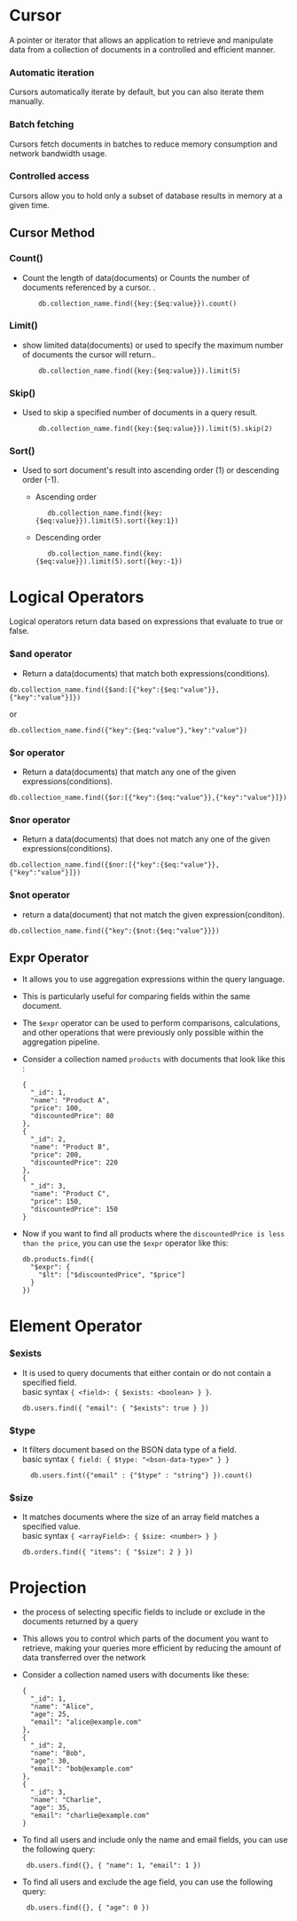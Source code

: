 # Cursor

A pointer or iterator that allows an application to retrieve and manipulate data from a collection of documents in a controlled and efficient manner.

### Automatic iteration

Cursors automatically iterate by default, but you can also iterate them manually.

### Batch fetching

Cursors fetch documents in batches to reduce memory consumption and network bandwidth usage.

### Controlled access

Cursors allow you to hold only a subset of database results in memory at a given time.

## Cursor Method

### Count()

- Count the length of data(documents) or Counts the number of documents referenced by a cursor. .

  ```
      db.collection_name.find({key:{$eq:value}}).count()
  ```

### Limit()

- show limited data(documents) or used to specify the maximum number of documents the cursor will return..

  ```
      db.collection_name.find({key:{$eq:value}}).limit(5)
  ```

### Skip()

- Used to skip a specified number of documents in a query result.

  ```
      db.collection_name.find({key:{$eq:value}}).limit(5).skip(2)
  ```

### Sort()

- Used to sort document's result into ascending order (1) or descending order (-1).

  - Ascending order

    ```
       db.collection_name.find({key:{$eq:value}}).limit(5).sort({key:1})
    ```

  - Descending order

    ```
       db.collection_name.find({key:{$eq:value}}).limit(5).sort({key:-1})
    ```

# Logical Operators

Logical operators return data based on expressions that evaluate to true or false.

### $and operator

- Return a data(documents) that match both expressions(conditions).

```
db.collection_name.find({$and:[{"key":{$eq:"value"}},{"key":"value"}]})
```

or

```
db.collection_name.find({"key":{$eq:"value"},"key":"value"})
```

### $or operator

- Return a data(documents) that match any one of the given expressions(conditions).

```
db.collection_name.find({$or:[{"key":{$eq:"value"}},{"key":"value"}]})
```

### $nor operator

- Return a data(documents) that does not match any one of the given expressions(conditions).

```
db.collection_name.find({$nor:[{"key":{$eq:"value"}},{"key":"value"}]})
```

### $not operator

- return a data(document) that not match the given expression(conditon).

```
db.collection_name.find({"key":{$not:{$eq:"value"}}})
```

## Expr Operator

- It allows you to use aggregation expressions within the query language.
- This is particularly useful for comparing fields within the same document.
- The `$expr` operator can be used to perform comparisons, calculations, and other operations that were previously only possible within the aggregation pipeline.

- Consider a collection named `products` with documents that look like this :

  ```
  {
    "_id": 1,
    "name": "Product A",
    "price": 100,
    "discountedPrice": 80
  },
  {
    "_id": 2,
    "name": "Product B",
    "price": 200,
    "discountedPrice": 220
  },
  {
    "_id": 3,
    "name": "Product C",
    "price": 150,
    "discountedPrice": 150
  }
  ```

- Now if you want to find all products where the `discountedPrice is less than the price`, you can use the `$expr` operator like this:

  ```
  db.products.find({
    "$expr": {
      "$lt": ["$discountedPrice", "$price"]
    }
  })
  ```

# Element Operator

### $exists

- It is used to query documents that either contain or do not contain a specified field.</br> basic syntax `{ <field>: { $exists: <boolean> } }`.

  ```
  db.users.find({ "email": { "$exists": true } })
  ```

### $type

- It filters document based on the BSON data type of a field.
  </br> basic syntax `{ field: { $type: "<bson-data-type>" } }`

  ```
    db.users.fint({"email" : {"$type" : "string"} }).count()
  ```

### $size

- It matches documents where the size of an array field matches a specified value.
  </br> basic syntax `{ <arrayField>: { $size: <number> } }`

  ```
  db.orders.find({ "items": { "$size": 2 } })
  ```

# Projection

- the process of selecting specific fields to include or exclude in the documents returned by a query

- This allows you to control which parts of the document you want to retrieve, making your queries more efficient by reducing the amount of data transferred over the network

- Consider a collection named users with documents like these:

  ```
  {
    "_id": 1,
    "name": "Alice",
    "age": 25,
    "email": "alice@example.com"
  },
  {
    "_id": 2,
    "name": "Bob",
    "age": 30,
    "email": "bob@example.com"
  },
  {
    "_id": 3,
    "name": "Charlie",
    "age": 35,
    "email": "charlie@example.com"
  }

  ```

- To find all users and include only the name and email fields, you can use the following query:

  ```
   db.users.find({}, { "name": 1, "email": 1 })
  ```

- To find all users and exclude the age field, you can use the following query:

  ```
   db.users.find({}, { "age": 0 })
  ```

